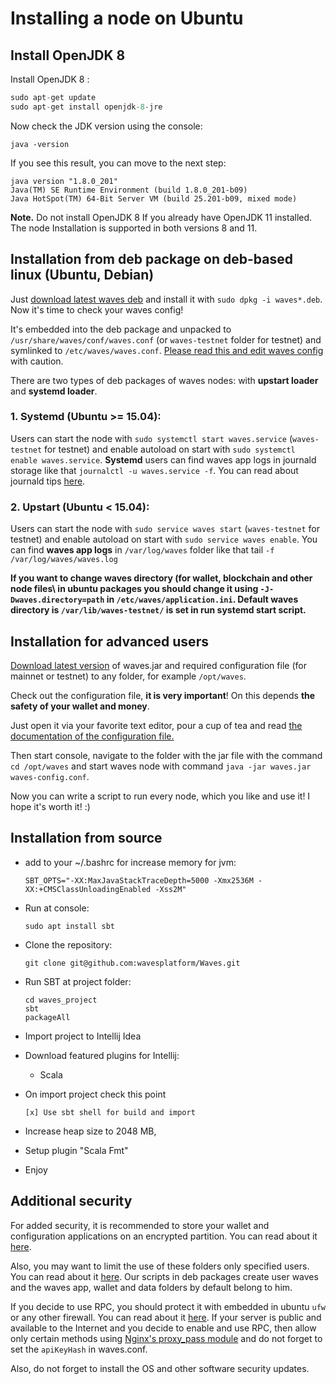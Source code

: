 # Installing a node on Ubuntu

## Install OpenJDK 8

Install OpenJDK 8 :

```cpp
sudo apt-get update
sudo apt-get install openjdk-8-jre
```

Now check the JDK version using the console:

```
java -version
```

If you see this result, you can move to the next step:

```
java version "1.8.0_201"
Java(TM) SE Runtime Environment (build 1.8.0_201-b09)
Java HotSpot(TM) 64-Bit Server VM (build 25.201-b09, mixed mode)
```

**Note.** Do not install OpenJDK 8 If you already have OpenJDK 11 installed. The node Installation is supported in both versions 8 and 11.

## Installation from deb package on deb-based linux (Ubuntu, Debian)

Just [download latest waves deb](https://github.com/wavesplatform/Waves/releases) and install it with `sudo dpkg -i waves*.deb`. Now it's time to check your waves config!

It's embedded into the deb package and unpacked to `/usr/share/waves/conf/waves.conf` (or `waves-testnet` folder for testnet) and symlinked to `/etc/waves/waves.conf`. [Please read this and edit waves config](/en/waves-node/node-configuration) with caution.

There are two types of deb packages of waves nodes: with **upstart loader** and **systemd loader**.

### 1. Systemd (Ubuntu &gt;= 15.04):

Users can start the node with `sudo systemctl start waves.service` (`waves-testnet` for testnet) and enable autoload on start with `sudo systemctl enable waves.service`. **Systemd** users can find waves app logs in journald storage like that `journalctl -u waves.service -f`. You can read about journald tips [here](https://www.digitalocean.com/community/tutorials/how-to-use-journalctl-to-view-and-manipulate-systemd-logs).

### 2. **Upstart (Ubuntu &lt; 15.04):**

Users can start the node with `sudo service waves start` (`waves-testnet` for testnet) and enable autoload on start with `sudo service waves enable`. You can find **waves app logs** in `/var/log/waves` folder like that tail `-f /var/log/waves/waves.log`



**If you want to change waves directory (for wallet, blockchain and other node files\ in ubuntu packages you should change it using **`-J-Dwaves.directory=path`** in **`/etc/waves/application.ini`**. Default waves directory is **`/var/lib/waves-testnet/`** is set in run systemd start script.**

## Installation for advanced users

[Download latest version](https://github.com/wavesplatform/Waves/releases) of waves.jar and required configuration file (for mainnet or testnet) to any folder, for example `/opt/waves`.

Check out the configuration file, **it is very important**! On this depends **the safety of your wallet and money**.

Just open it via your favorite text editor, pour a cup of tea and read [the documentation of the configuration file.](/en/waves-node/node-configuration)

Then start console, navigate to the folder with the jar file with the command `cd /opt/waves` and start waves node with command `java -jar waves.jar waves-config.conf`.

Now you can write a script to run every node, which you like and use it! I hope it's worth it! :\)

## Installation from source

* add to your ~/.bashrc for increase memory for jvm:

  ```
  SBT_OPTS="-XX:MaxJavaStackTraceDepth=5000 -Xmx2536M -XX:+CMSClassUnloadingEnabled -Xss2M"
  ```
  
* Run at console:

  ```
  sudo apt install sbt
  ```

* Clone the repository:

  ```
  git clone git@github.com:wavesplatform/Waves.git
  ```

* Run SBT at project folder:

  ```
  cd waves_project
  sbt
  packageAll
  ```

* Import project to Intellij Idea

* Download featured plugins for Intellij:

  * Scala

* On import project check this point

  ```
  [x] Use sbt shell for build and import
  ```

* Increase heap size to 2048 MB,

* Setup plugin "Scala Fmt"

* Enjoy

## Additional security

For added security, it is recommended to store your wallet and configuration applications on an encrypted partition. You can read about it [here](https://help.ubuntu.com/community/EncryptedFilesystems).

Also, you may want to limit the use of these folders only specified users. You can read about it [here](http://manpages.ubuntu.com/manpages/precise/man1/chown.1.html). Our scripts in deb packages create user waves and the waves app, wallet and data folders by default belong to him.

If you decide to use RPC, you should protect it with embedded in ubuntu `ufw` or any other firewall. You can read about it [here](https://www.digitalocean.com/community/tutorials/how-to-setup-a-firewall-with-ufw-on-an-ubuntu-and-debian-cloud-server). If your server is public and available to the Internet and you decide to enable and use RPC, then allow only certain methods using [Nginx's proxy\_pass module](http://nginx.org/ru/docs/http/ngx_http_proxy_module.html) and do not forget to set the `apiKeyHash` in waves.conf.

Also, do not forget to install the OS and other software security updates.
